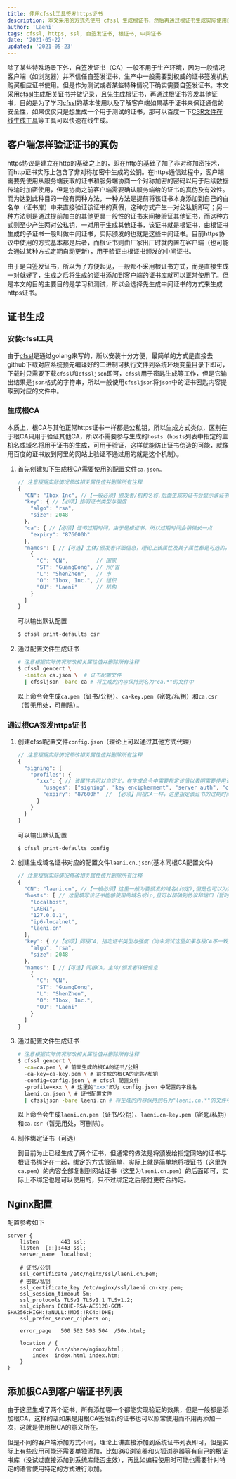 ```yaml
---
title: 使用cfssl工具签发https证书
description: 本文采用的方式先使用 cfssl 生成根证书，然后再通过根证书生成实际使用的https证书（中间证书），这样可以通过内置一个根证书来验证该根证书生成的所有中间证书的有效性
author: 'Laeni'
tags: cfssl, https, ssl, 自签发证书, 根证书, 中间证书
date: '2021-05-22'
updated: '2021-05-23'
---
```


除了某些特殊场景下外，自签发证书（CA）一般不用于生产环境，因为一般情况客户端（如浏览器）并不信任自签发证书，生产中一般需要到权威的证书签发机构购买相应证书使用。但是作为测试或者某些特殊情况下确实需要自签发证书。本文采用[cfssl](https://github.com/cloudflare/cfssl)生成相关证书并做记录，且先生成根证书，再通过根证书签发其他证书，目的是为了学习[cfssl](https://github.com/cloudflare/cfssl)的基本使用以及了解客户端如果基于证书来保证通信的安全性，如果仅仅只是想生成一个用于测试的证书，那可以百度一下[CSR文件在线生成工具](https://csr.chinassl.net/generator-csr.html)等工具可以快速在线生成。

## 客户端怎样验证证书的真伪

https协议是建立在http的基础之上的，即在http的基础了加了非对称加密技术，而http证书实际上包含了非对称加密中生成的公钥。在https通信过程中，客户端需要先使用从服务端获取的证书和服务端协商一个对称加密的密码以用于后续数据传输时加密使用，但是协商之前客户端需要确认服务端给的证书的真伪及有效性。而为达到此种目的一般有两种方法，一种方法是提前将该证书本身添加到自己的白名单（证书库）中来直接验证该证书的真假，这种方式产生一对公私钥即可；另一种方法则是通过提前加白的其他更具一般性的证书来间接验证其他证书，而这种方式则至少产生两对公私钥，一对用于生成其他证书，该证书就是根证书，由根证书生成的子证书一般叫做中间证书，实际颁发的也就是这些中间证书。目前https协议中使用的方式基本都是后者，而根证书则由厂家出厂时就内置在客户端（也可能会通过某种方式定期自动更新），用于验证由根证书颁发的中间证书。

由于是自签发证书，所以为了方便起见，一般都不采用根证书方式，而是直接生成一对就好了，生成之后将生成的证书添加到客户端的证书库就可以正常使用了。但是本文的目的主要目的是学习和测试，所以会选择先生成中间证书的方式来生成https证书。

## 证书生成

### 安装cfssl工具

由于[cfssl](https://github.com/cloudflare/cfssl)是通过golang来写的，所以安装十分方便，最简单的方式是直接去github下载对应系统预先编译好的二进制可执行文件到系统环境变量目录下即可，下载时只需要下载`cfssl`和`cfssljson`即可，`cfssl`用于密匙生成等工作，但是它输出结果是`json`格式的字符串，所以一般使用`cfssljson`将`json`中的证书密匙内容提取到对应的文件中。

### 生成根CA

本质上，根CA与其他正常https证书一样都是公私钥，所以生成方式类似，区别在于根CA只用于验证其他CA，所以不需要参与生成的`hosts`（`hosts`列表中指定的主机名或域名将用于证书的生成，可用于验证，这样就能防止证书伪造的可能，就像用百度的证书放到阿里的网站上验证不通过用的就是这个机制）。

1. 首先创建如下生成根CA需要使用的配置文件`ca.json`。

   ```javascript
   // 注意根据实际情况修改相关属性值并删除所有注释
   {
     "CN": "Ibox Inc", //【一般必须】颁发者/机构名称,后面生成的证书会显示该证书由某某机构颁发
     "key": { //【必须】指明证书类型与强度
       "algo": "rsa",
       "size": 2048
     },
     "ca": { //【必须】证书过期时间，由于是根证书，所以过期时间会稍微长一点
       "expiry": "876000h"
     },
     "names": [ //【可选】主体/颁发者详细信息，理论上该属性及其子属性都是可选的，且一般为英文(没试过中文)
       {
         "C": "CN",         // 国家
         "ST": "GuangDong", // 州/省
         "L": "ShenZhen",   // 市
         "O": "Ibox, Inc.", // 组织
         "OU": "Laeni"      // 机构
       }
     ]
   }
   ```

   可以输出默认配置

   ```bash
   $ cfssl print-defaults csr
   ```

2. 通过配置文件生成证书

   ```bash
   # 注意根据实际情况修改相关属性值并删除所有注释
   $ cfssl gencert \
     -initca ca.json \  # 证书配置文件
     | cfssljson -bare ca # 将生成的内容保持到名为"ca.*"的文件中
   ```

   以上命令会生成`ca.pem`（证书/公钥）、`ca-key.pem`（密匙/私钥）和`ca.csr`（暂无用处，可删除）。

### 通过根CA签发https证书

1. 创建cfssl配置文件`config.json`（理论上可以通过其他方式代理）

   ```javascript
   // 注意根据实际情况修改相关属性值并删除所有注释
   {
     "signing": {
       "profiles": {
         "xxx": { // 该属性名可以自定义，在生成命令中需要指定该值以表明需要使用该配置
           "usages": ["signing", "key encipherment", "server auth", "client auth"], // 【必须】指明该证书可以用于干什么事情（正式签发的证书基本也是这样，唯一多一个“撤销证书”功能）
           "expiry": "87600h"  // 【必须】同根CA一样，这里指定该证书的过期时间，且该时间一般比根CA短。
         }
       }
     }
   }
   ```

   可以输出默认配置

   ```bash
   $ cfssl print-defaults config
   ```

2. 创建生成域名证书对应的配置文件`laeni.cn.json`(基本同根CA配置文件)

   ```javascript
   // 注意根据实际情况修改相关属性值并删除所有注释
   {
     "CN": "laeni.cn", //【一般必须】这里一般为要颁发的域名(约定),但是也可以为其他的,作用仅仅是查看时显示的名称而已
     "hosts": [ // 这里填写该证书能够使用的域名或ip,且可以精确到协议和端口（暂时没研究过泛域名该怎么填写）
       "localhost",
       "LAENI",
       "127.0.0.1",
       "ip6-localnet",
       "laeni.cn"
     ],
     "key": { //【必须】同根CA，指定证书类型与强度（尚未测试这里如果与根CA不一致会不会成功）
       "algo": "rsa",
       "size": 2048
     },
     "names": [ //【可选】同根CA，主体/颁发者详细信息
       {
         "C": "CN",
         "ST": "GuangDong",
         "L": "ShenZhen",
         "O": "Ibox, Inc.",
         "OU": "Laeni"
       }
     ]
   }
   ```

3. 通过配置文件生成证书

   ```bash
   # 注意根据实际情况修改相关属性值并删除所有注释
   $ cfssl gencert \
     -ca=ca.pem \ # 前面生成的根CA的证书/公钥
     -ca-key=ca-key.pem \ # 前生成的根CA的密匙/私钥
     -config=config.json \ # cfssl 配置文件
     -profile=xxx \ # 这里的"xxx"即为 config.json 中配置的字段名
     laeni.cn.json \ # 证书配置文件
     | cfssljson -bare laeni.cn # 将生成的内容保持到名为"laeni.cn.*"的文件中
   ```

   以上命令会生成`laeni.cn.pem`（证书/公钥）、`laeni.cn-key.pem`（密匙/私钥）和`ca.csr`（暂无用处，可删除）。

4. 制作绑定证书（可选）

   到目前为止已经生成了两个证书，但通常的做法是将颁发给指定网站的证书与根证书绑定在一起，绑定的方式很简单，实际上就是简单地将根证书（这里为`ca.pem`）的内容全部复制到网站证书（这里为`laeni.cn.pem`）的后面即可，实际上不绑定也是可以使用的，只不过绑定之后感觉更符合约定。

## Nginx配置

配置参考如下

```
server {
    listen       443 ssl;
    listen  [::]:443 ssl;
    server_name  localhost;

	# 证书/公钥
    ssl_certificate /etc/nginx/ssl/laeni.cn.pem;
    # 密匙/私钥
    ssl_certificate_key /etc/nginx/ssl/laeni.cn-key.pem;
    ssl_session_timeout 5m;
    ssl_protocols TLSv1 TLSv1.1 TLSv1.2;
    ssl_ciphers ECDHE-RSA-AES128-GCM-SHA256:HIGH:!aNULL:!MD5:!RC4:!DHE;
    ssl_prefer_server_ciphers on;

    error_page   500 502 503 504  /50x.html;

    location / {
    	root   /usr/share/nginx/html;
    	index  index.html index.htm;
    }
}
```

## 添加根CA到客户端证书列表

由于这里生成了两个证书，所有添加哪一个都能实现验证的效果，但是一般都是添加根CA，这样的话如果是用根CA签发新的证书也可以照常使用而不用再添加一次，这就是使用根CA的意义所在。

但是不同的客户端添加方式不同，理论上讲直接添加到系统证书列表即可，但是实际上有些应用可能还需要单独添加，比如360浏览器和火狐浏览器等有自己的根证书库（没试过直接添加到系统库能否生效），再比如编程使用时可能也需要针对特定的语言使用特定的方式进行添加。
